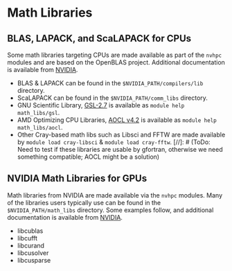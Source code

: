 # Math Libraries

## BLAS, LAPACK, and ScaLAPACK for CPUs

Some math libraries targeting CPUs are made available as part of the `nvhpc` modules and are based on the OpenBLAS project. Additional documentation is available from [NVIDIA](https://docs.nvidia.com/hpc-sdk/compilers/hpc-compilers-user-guide/#lib-use-lapack-blas-ffts).

- BLAS & LAPACK can be found in the `$NVIDIA_PATH/compilers/lib` directory.
- ScaLAPACK can be found in the `$NVIDIA_PATH/comm_libs` directory.
- GNU Scientific Library, [GSL-2.7](https://www.gnu.org/software/gsl/) is available as `module help math_libs/gsl`.
- AMD Optimizing CPU Libraries, [AOCL v4.2](https://www.amd.com/content/dam/amd/en/documents/developer/version-4-2-documents/aocl/aocl-4-2-user-guide.pdf) is available as `module help math_libs/aocl`.
- Other Cray-based math libs such as Libsci and FFTW are made available by `module load cray-libsci` & `module load cray-fftw`.
[//]: # (ToDo: Need to test if these libraries are usable by gfortran, otherwise we need something compatible; AOCL might be a solution)

## NVIDIA Math Libraries for GPUs

Math libraries from NVIDIA are made available via the `nvhpc` modules. Many of the libraries users typically use can be found in the `$NVIDIA_PATH/math_libs` directory. Some examples follow, and additional documentation is available from [NVIDIA](https://docs.nvidia.com/hpc-sdk/index.html#math-libraries).

* libcublas
* libcufft
* libcurand
* libcusolver
* libcusparse